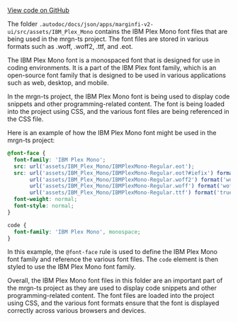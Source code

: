 [View code on GitHub](https://github.com/mrgnlabs/mrgn-ts/.autodoc/docs/json/apps/marginfi-v2-ui/src/assets/IBM_Plex_Mono)

The folder `.autodoc/docs/json/apps/marginfi-v2-ui/src/assets/IBM_Plex_Mono` contains the IBM Plex Mono font files that are being used in the mrgn-ts project. The font files are stored in various formats such as .woff, .woff2, .ttf, and .eot.

The IBM Plex Mono font is a monospaced font that is designed for use in coding environments. It is a part of the IBM Plex font family, which is an open-source font family that is designed to be used in various applications such as web, desktop, and mobile.

In the mrgn-ts project, the IBM Plex Mono font is being used to display code snippets and other programming-related content. The font is being loaded into the project using CSS, and the various font files are being referenced in the CSS file.

Here is an example of how the IBM Plex Mono font might be used in the mrgn-ts project:

```css
@font-face {
  font-family: 'IBM Plex Mono';
  src: url('assets/IBM_Plex_Mono/IBMPlexMono-Regular.eot');
  src: url('assets/IBM_Plex_Mono/IBMPlexMono-Regular.eot?#iefix') format('embedded-opentype'),
       url('assets/IBM_Plex_Mono/IBMPlexMono-Regular.woff2') format('woff2'),
       url('assets/IBM_Plex_Mono/IBMPlexMono-Regular.woff') format('woff'),
       url('assets/IBM_Plex_Mono/IBMPlexMono-Regular.ttf') format('truetype');
  font-weight: normal;
  font-style: normal;
}

code {
  font-family: 'IBM Plex Mono', monospace;
}
```

In this example, the `@font-face` rule is used to define the IBM Plex Mono font family and reference the various font files. The `code` element is then styled to use the IBM Plex Mono font family.

Overall, the IBM Plex Mono font files in this folder are an important part of the mrgn-ts project as they are used to display code snippets and other programming-related content. The font files are loaded into the project using CSS, and the various font formats ensure that the font is displayed correctly across various browsers and devices.
